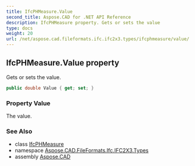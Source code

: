 ```yaml
---
title: IfcPHMeasure.Value
second_title: Aspose.CAD for .NET API Reference
description: IfcPHMeasure property. Gets or sets the value
type: docs
weight: 20
url: /net/aspose.cad.fileformats.ifc.ifc2x3.types/ifcphmeasure/value/
---
```

## IfcPHMeasure.Value property

Gets or sets the value.

```csharp
public double Value { get; set; }
```

### Property Value

The value.

### See Also

* class [IfcPHMeasure](../)
* namespace [Aspose.CAD.FileFormats.Ifc.IFC2X3.Types](../../ifcphmeasure/)
* assembly [Aspose.CAD](../../../)


